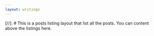 ```yaml
---
layout: writings
---
```


[//]: # This is a posts listing layout that list all the posts. You can content above the listings here.